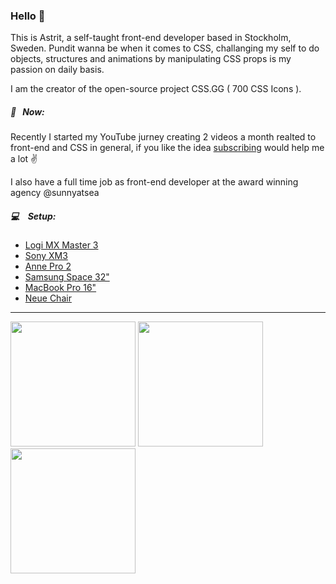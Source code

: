 ### Hello 👋

This is Astrit, a self-taught front-end developer based in Stockholm, Sweden. 
Pundit wanna be when it comes to CSS, challanging my self to do objects, structures and animations by manipulating CSS props is my passion on daily basis.

I am the creator of the open-source project CSS.GG ( 700 CSS Icons ).


##### 🧑&nbsp;&nbsp;&nbsp;Now:
Recently I started my YouTube jurney creating 2 videos a month realted to front-end and CSS in general,
if you like the idea [subscribing](https://youtube.com/astrit) would help me a lot ✌️

I also have a full time job as front-end developer at the award winning agency @sunnyatsea


#####  💻 &nbsp;&nbsp;&nbsp;Setup: 
- [Logi MX Master 3](https://amzn.to/2Zl8NSn)
- [Sony XM3](https://amzn.to/2NCbxIb)
- [Anne Pro 2](https://amzn.to/3ug7GSe)
- [Samsung Space 32"](https://amzn.to/3pUK6rC)
- [MacBook Pro 16"](https://amzn.to/3bfjM55)
- [Neue Chair](http://bit.ly/2ZlXjOz)


---
 
[<img src="https://i.imgur.com/34HJ0Cu.png" width="200">](https://youtube.com/astrit) [<img src="https://i.imgur.com/Qt2Ezmo.png" width="200">](https://twitter.com/astritmalsija) [<img src="https://i.imgur.com/vZy4qH6.png" width="200">](https://dev.to/astrit) 
